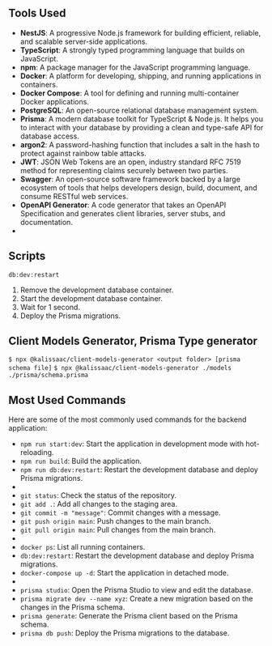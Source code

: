 ## Tools Used

- **NestJS**: A progressive Node.js framework for building efficient, reliable, and scalable server-side applications.
- **TypeScript**: A strongly typed programming language that builds on JavaScript.
- **npm**: A package manager for the JavaScript programming language.
- **Docker**: A platform for developing, shipping, and running applications in containers.
- **Docker Compose**: A tool for defining and running multi-container Docker applications.
- **PostgreSQL**: An open-source relational database management system.
- **Prisma**: A modern database toolkit for TypeScript & Node.js. It helps you to interact with your database by providing a clean and type-safe API for database access.
- **argon2**: A password-hashing function that includes a salt in the hash to protect against rainbow table attacks.
- **JWT**: JSON Web Tokens are an open, industry standard RFC 7519 method for representing claims securely between two parties.
- **Swagger**: An open-source software framework backed by a large ecosystem of tools that helps developers design, build, document, and consume RESTful web services.
- **OpenAPI Generator**: A code generator that takes an OpenAPI Specification and generates client libraries, server stubs, and documentation.
- 


## Scripts

`db:dev:restart`

1. Remove the development database container.
2. Start the development database container.
3. Wait for 1 second.
4. Deploy the Prisma migrations.

## Client Models Generator, Prisma Type generator

`$ npx @kalissaac/client-models-generator <output folder> [prisma schema file]`
`$ npx @kalissaac/client-models-generator ./models ./prisma/schema.prisma`


## Most Used Commands

Here are some of the most commonly used commands for the backend application:

- `npm run start:dev`: Start the application in development mode with hot-reloading.
- `npm run build`: Build the application.
- `npm run db:dev:restart`: Restart the development database and deploy Prisma migrations.
- 
- `git status`: Check the status of the repository.
- `git add .`: Add all changes to the staging area.
- `git commit -m "message"`: Commit changes with a message.
- `git push origin main`: Push changes to the main branch.
- `git pull origin main`: Pull changes from the main branch.
- 
- `docker ps`: List all running containers.
- `db:dev:restart`: Restart the development database and deploy Prisma migrations.
- `docker-compose up -d`: Start the application in detached mode.
- 
- `prisma studio`: Open the Prisma Studio to view and edit the database.
- `prisma migrate dev --name xyz`: Create a new migration based on the changes in the Prisma schema.
- `prisma generate`: Generate the Prisma client based on the Prisma schema.
- `prisma db push`: Deploy the Prisma migrations to the database.